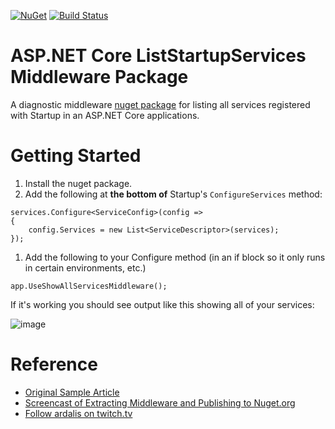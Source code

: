 [![NuGet](https://img.shields.io/nuget/dt/Ardalis.ListStartupServices.svg)](https://www.nuget.org/packages/Ardalis.ListStartupServices)
[![Build Status](https://dev.azure.com/ardalis/AspNetCoreStartupServices/_apis/build/status/ardalis.AspNetCoreStartupServices?branchName=master)](https://dev.azure.com/ardalis/AspNetCoreStartupServices/_build/latest?definitionId=4&branchName=master)

# ASP.NET Core ListStartupServices Middleware Package

A diagnostic middleware [nuget package](https://www.nuget.org/packages/Ardalis.ListStartupServices) for listing all services registered with Startup in an ASP.NET Core applications.

# Getting Started

1. Install the nuget package.
1. Add the following at **the bottom of** Startup's `ConfigureServices` method:

```
services.Configure<ServiceConfig>(config =>
{
    config.Services = new List<ServiceDescriptor>(services);
});
```
1. Add the following to your Configure method (in an if block so it only runs in certain environments, etc.)
```
app.UseShowAllServicesMiddleware();
```

If it's working you should see output like this showing all of your services:

![image](https://user-images.githubusercontent.com/782127/52003616-0e497b80-2493-11e9-856c-1d4ef9207be0.png)

# Reference

- [Original Sample Article](https://ardalis.com/how-to-list-all-services-available-to-an-asp-net-core-app)
- [Screencast of Extracting Middleware and Publishing to Nuget.org](https://www.youtube.com/watch?v=6-WcxBLyIes)
- [Follow ardalis on twitch.tv](https://www.twitch.tv/ardalis)

